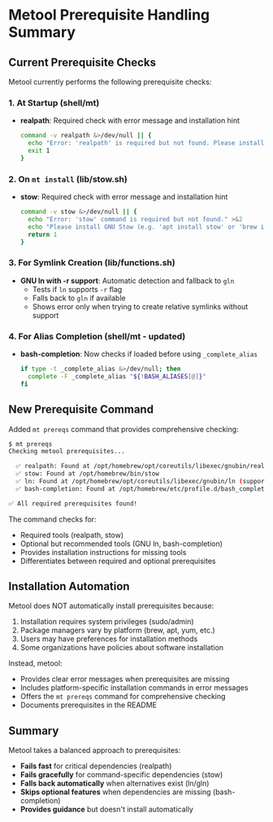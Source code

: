 # Metool Prerequisite Handling Summary

## Current Prerequisite Checks

Metool currently performs the following prerequisite checks:

### 1. At Startup (shell/mt)
- **realpath**: Required check with error message and installation hint
  ```bash
  command -v realpath &>/dev/null || {
    echo "Error: 'realpath' is required but not found. Please install 'coreutils'..." >&2
    exit 1
  }
  ```

### 2. On `mt install` (lib/stow.sh)
- **stow**: Required check with error message and installation hint
  ```bash
  command -v stow &>/dev/null || {
    echo "Error: 'stow' command is required but not found." >&2
    echo "Please install GNU Stow (e.g. 'apt install stow' or 'brew install stow')" >&2
    return 1
  }
  ```

### 3. For Symlink Creation (lib/functions.sh)
- **GNU ln with -r support**: Automatic detection and fallback to `gln`
  - Tests if `ln` supports `-r` flag
  - Falls back to `gln` if available
  - Shows error only when trying to create relative symlinks without support

### 4. For Alias Completion (shell/mt - updated)
- **bash-completion**: Now checks if loaded before using `_complete_alias`
  ```bash
  if type -t _complete_alias &>/dev/null; then
    complete -F _complete_alias "${!BASH_ALIASES[@]}"
  fi
  ```

## New Prerequisite Command

Added `mt prereqs` command that provides comprehensive checking:

```bash
$ mt prereqs
Checking metool prerequisites...

  ✅ realpath: Found at /opt/homebrew/opt/coreutils/libexec/gnubin/realpath
  ✅ stow: Found at /opt/homebrew/bin/stow
  ✅ ln: Found at /opt/homebrew/opt/coreutils/libexec/gnubin/ln (supports -r for relative symlinks)
  ✅ bash-completion: Found at /opt/homebrew/etc/profile.d/bash_completion.sh

✅ All required prerequisites found!
```

The command checks for:
- Required tools (realpath, stow)
- Optional but recommended tools (GNU ln, bash-completion)
- Provides installation instructions for missing tools
- Differentiates between required and optional prerequisites

## Installation Automation

Metool does NOT automatically install prerequisites because:
1. Installation requires system privileges (sudo/admin)
2. Package managers vary by platform (brew, apt, yum, etc.)
3. Users may have preferences for installation methods
4. Some organizations have policies about software installation

Instead, metool:
- Provides clear error messages when prerequisites are missing
- Includes platform-specific installation commands in error messages
- Offers the `mt prereqs` command for comprehensive checking
- Documents prerequisites in the README

## Summary

Metool takes a balanced approach to prerequisites:
- **Fails fast** for critical dependencies (realpath)
- **Fails gracefully** for command-specific dependencies (stow)
- **Falls back automatically** when alternatives exist (ln/gln)
- **Skips optional features** when dependencies are missing (bash-completion)
- **Provides guidance** but doesn't install automatically